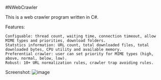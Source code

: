 #NWebCrawler

This is a web crawler program written in C#.

Features:

    Configuable: thread count, waiting time, connection timeout, allow MIME types and priorities, download folders.
    Statstics information: URL count, total downloaded files, total downloaded bytes, CPU utility and available memory.
    Preferential crawler: user can set priority for MIME types (high, above, normal, below, low).
    Robust: 10+ URL normalization rules, crawler trap avoiding rules.


Screenshot:
![image](https://github.com/foamliu/NWebCrawler/raw/master/images/screenshot.jpg)
